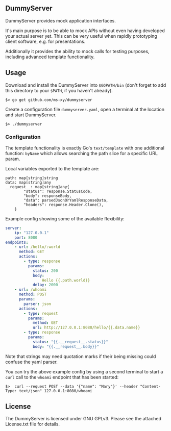 ## DummyServer

DummyServer provides mock application interfaces.

It's main purpose is to be able to mock APIs without even having developed your
actual server yet.
This can be very useful when rapidly prototyping client software, e.g. for
presentations.

Additionally it provides the ability to mock calls for testing purposes,
including advanced template functionality.

## Usage

Download and install the DummyServer into `$GOPATH/bin` (don't forget to add
this directory to your `$PATH`, if you haven't already).

```shell
$> go get github.com/ms-xy/dummyserver
```

Create a configuration file `dummyserver.yaml`, open a terminal at the
location and start DummyServer.

```shell
$> ./dummyserver
```

### Configuration

The template functionality is exactly Go's `text/template` with one additional
function: `byName` which allows searching the path slice for a specific URL
param.

Local variables exported to the template are:
```
path: map[string]string
data: map[string]any
__request__: map[string]any{
        "status": response.StatusCode,
        "body": responseBody,
        "data": parsedJsonOrYamlResponseData,
        "headers": response.Header.Clone(),
    }
```

Example config showing some of the available flexibility:

```yaml
server:
    ip: "127.0.0.1"
    port: 8080
endpoints:
    - url: /hello/:world
      method: GET
      actions:
        - type: response
          params:
            status: 200
            body:
                Hello {{.path.world}}
            delay: 2000
    - url: /whoami
      method: POST
      params:
        parser: json
      actions:
        - type: request
          params:
            method: GET
            url: http://127.0.0.1:8080/hello/{{.data.name}}
        - type: response
          params:
            status: "{{.__request__.status}}"
            body: "{{.__request__.body}}"

```

Note that strings may need quotation marks if their being missing could confuse
the yaml parser.

You can try the above example config by using a second terminal to start a
`curl` call to the `whoami` endpoint that has been started:

```shell
$>  curl --request POST --data '{"name": "Mary"}' --header "Content-Type: text/json" 127.0.0.1:8080/whoami
```

## License

The DummyServer is licensed under GNU GPLv3.
Please see the attached License.txt file for details.
